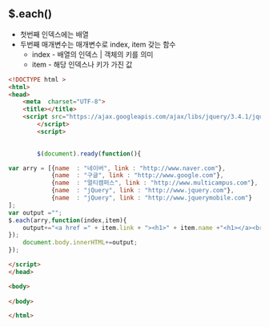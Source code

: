 ## $.each()

- 첫번째 인덱스에는 배열
- 두번째 매개변수는 매개변수로 index, item 갖는 함수 
  - index - 배열의 인덱스 | 객체의 키를 의미
  - item - 해당 인덱스나 키가 가진 값

```html
<!DOCTYPE html >
<html>
<head>
	<meta  charset="UTF-8">
	<title></title>
	<script src="https://ajax.googleapis.com/ajax/libs/jquery/3.4.1/jquery.min.js">
		</script>
		<script>
		

		$(document).ready(function(){

var arry = [{name  : "네이버", link : "http://www.naver.com"},
			{name  : "구글", link : "http://www.google.com"},
			{name  : "멀티캠퍼스", link : "http://www.multicampus.com"},
			{name  : "jQuery", link : "http://www.jquery.com"},
			{name  : "jQuery", link : "http://www.jquerymobile.com"}
];
var output ="";
$.each(arry,function(index,item){
	output+="<a href =" + item.link + "><h1>" + item.name +"<h1></a><br>";
});
	document.body.innerHTML+=output;
});

</script>
</head>

<body>
	
</body>

</html>
```

